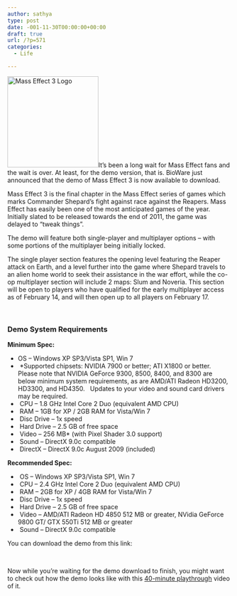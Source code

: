 ```yaml
---
author: sathya
type: post
date: -001-11-30T00:00:00+00:00
draft: true
url: /?p=571
categories:
  - Life

---
```

<img class="alignright" title="Mass Effect 3 Logo" src="https://cache.techie-buzz.com/images4/Kaz/ME3logo.png" alt="Mass Effect 3 Logo" width="205" height="205" />It&#8217;s been a long wait for Mass Effect fans and the wait is over. At least, for the demo version, that is. BioWare just announced that the demo of Mass Effect 3 is now available to download.

Mass Effect 3 is the final chapter in the Mass Effect series of games which marks Commander Shepard&#8217;s fight against race against the Reapers. Mass Effect has easily been one of the most anticipated games of the year. Initially slated to be released towards the end of 2011, the game was delayed to &#8220;tweak things&#8221;.

The demo will feature both single-player and multiplayer options &#8211; with some portions of the multiplayer being initially locked.

The single player section features the opening level featuring the Reaper attack on Earth, and a level further into the game where Shepard travels to an alien home world to seek their assistance in the war effort, while the co-op multiplayer section will include 2 maps: Slum and Noveria. This section will be open to players who have qualified for the early multiplayer access as of February 14, and will then open up to all players on February 17.

&nbsp;

### Demo System Requirements

**Minimum Spec:**

  * OS &#8211; Windows XP SP3/Vista SP1, Win 7
  *  *Supported chipsets: NVIDIA 7900 or better; ATI X1800 or better.  Please note that NVIDIA GeForce 9300, 8500, 8400, and 8300 are below minimum system requirements, as are AMD/ATI Radeon HD3200, HD3300, and HD4350.   Updates to your video and sound card drivers may be required.
  *  CPU &#8211; 1.8 GHz Intel Core 2 Duo (equivalent AMD CPU)
  *  RAM &#8211; 1GB for XP / 2GB RAM for Vista/Win 7
  *  Disc Drive &#8211; 1x speed
  *  Hard Drive &#8211; 2.5 GB of free space
  *  Video &#8211; 256 MB* (with Pixel Shader 3.0 support)
  *  Sound &#8211; DirectX 9.0c compatible
  *  DirectX &#8211; DirectX 9.0c August 2009 (included)

<div>
  <strong>Recommended Spec:</strong>
</div>

  *  OS &#8211; Windows XP SP3/Vista SP1, Win 7
  *  CPU &#8211; 2.4 GHz Intel Core 2 Duo (equivalent AMD CPU)
  *  RAM &#8211; 2GB for XP / 4GB RAM for Vista/Win 7
  *  Disc Drive &#8211; 1x speed
  *  Hard Drive &#8211; 2.5 GB of free space
  *  Video &#8211; AMD/ATI Radeon HD 4850 512 MB or greater, NVidia GeForce 9800 GT/ GTX 550Ti 512 MB or greater
  *  Sound &#8211; DirectX 9.0c compatible

You can download the demo from this link:

&nbsp;

Now while you&#8217;re waiting for the demo download to finish, you might want to check out how the demo looks like with this <a title="Mass Effect 3 Playthrough" href="https://techie-buzz.com/gaming/mass-effect-3-demo-playthrough-releases-to-mass-complaints-from-fans-who-have-not-played-the-game.html" target="_blank">40-minute playthrough</a> video of it.

&nbsp;